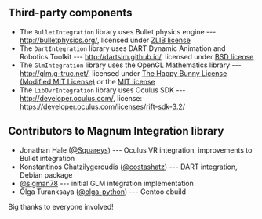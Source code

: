 Third-party components
----------------------

-   The `BulletIntegration` library uses Bullet physics engine --- http://bulletphysics.org/,
    licensed under [ZLIB license](http://zlib.net/zlib_license.html)
-   The `DartIntegration` library uses DART Dynamic Animation and Robotics Toolkit ---
    http://dartsim.github.io/, licensed under
    [BSD license](https://github.com/dartsim/dart/blob/master/LICENSE)
-   The `GlmIntegration` library uses the OpenGL Mathematics library ---
    http://glm.g-truc.net/, licensed under [The Happy Bunny License (Modified MIT License)](https://github.com/g-truc/glm/blob/master/manual.md#the-happy-bunny-license-modified-mit-license)
    or the [MIT license](https://github.com/g-truc/glm/blob/master/manual.md#the-mit-license)
-   The `LibOvrIntegration` library uses Oculus SDK --- http://developer.oculus.com/,
    license: https://developer.oculus.com/licenses/rift-sdk-3.2/

Contributors to Magnum Integration library
------------------------------------------

-   Jonathan Hale ([@Squareys](https://github.com/Squareys)) --- Oculus VR
    integration, improvements to Bullet integration
-   Konstantinos Chatzilygeroudis ([@costashatz](https://github.com/costashatz)) ---
    DART integration, Debian package
-   [@sigman78](https://github.com/sigman78) --- initial GLM integration
    implementation
-   Olga Turanksaya ([@olga-python](https://github.com/olga-python)) --- Gentoo
    ebuild

Big thanks to everyone involved!

